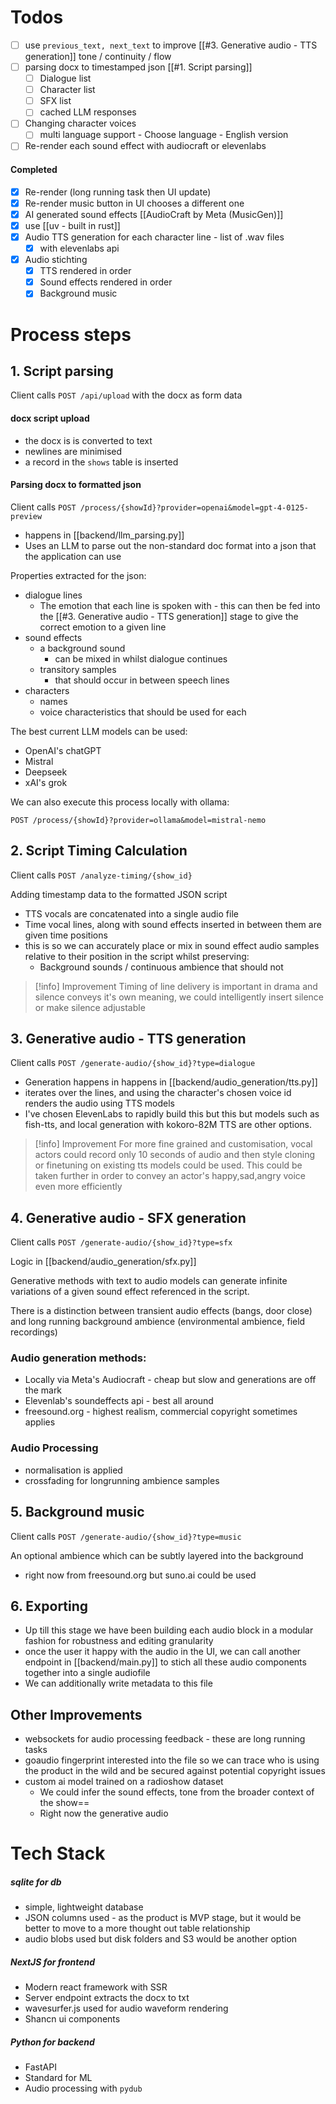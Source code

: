 # Todos
- [ ] use `previous_text, next_text` to improve [[#3. Generative audio - TTS generation]] tone / continuity / flow 
- [ ] parsing docx to timestamped json [[#1. Script parsing]]
	- [ ] Dialogue list 
	- [ ] Character list 
	- [ ] SFX list
	- [ ] cached LLM responses
- [ ] Changing character voices
	- [ ] multi language support - Choose language - English version
- [ ] Re-render each sound effect with audiocraft or elevenlabs 

#### Completed 
- [x] Re-render (long running task then UI update)
- [x] Re-render music button in UI chooses a different one 
- [x] AI generated sound effects [[AudioCraft by Meta (MusicGen)]]
- [x] use [[uv - built in rust]]
- [x] Audio TTS generation for each character line - list of .wav files 
	- [x] with elevenlabs api
- [x] Audio stichting
	- [x] TTS rendered in order
	- [x] Sound effects rendered in order 
	- [x] Background music

# Process steps

## 1. Script parsing 

Client calls `POST /api/upload` with the docx as form data
#### docx script upload
- the docx is is converted to text
- newlines are minimised
- a record in the `shows` table is inserted
#### Parsing docx to formatted json

Client calls `POST /process/{showId}?provider=openai&model=gpt-4-0125-preview`

- happens in [[backend/llm_parsing.py]]
- Uses an LLM to parse out the non-standard doc format into a json that the application can use

Properties extracted for the json:
- dialogue lines
	- The emotion that each line is spoken with - this can then be fed into the [[#3. Generative audio - TTS generation]] stage to give the correct emotion to a given line
- sound effects
	- a background sound 
		- can be mixed in whilst dialogue continues
	- transitory samples
		- that should occur in between speech lines 
- characters
	- names
	- voice characteristics that should be used for each

The best current LLM models can be used:
- OpenAI's chatGPT
- Mistral
- Deepseek
- xAI's grok

We can also execute this process locally with ollama:

`POST /process/{showId}?provider=ollama&model=mistral-nemo`

## 2. Script Timing Calculation

Client calls `POST /analyze-timing/{show_id}`

Adding timestamp data to the formatted JSON script
- TTS vocals are concatenated into a single audio file
- Time vocal lines, along with sound effects inserted in between them are given time positions
- this is so we can accurately place or mix in sound effect audio samples relative to their position in the script whilst preserving:
	- Background sounds / continuous ambience that should not 


> [!info] Improvement
> Timing of line delivery is important in drama and silence conveys it's own meaning, we could intelligently insert silence or make silence adjustable 

## 3. Generative audio - TTS generation 

Client calls `POST /generate-audio/{show_id}?type=dialogue`

- Generation happens in happens in [[backend/audio_generation/tts.py]]
- iterates over the lines, and using the character's chosen voice id renders the audio using TTS models 
- I've chosen ElevenLabs to rapidly build this but this but models such as fish-tts, and local generation with kokoro-82M TTS are other options. 


> [!info] Improvement
> For more fine grained and customisation, vocal actors could record only 10 seconds of audio and then style cloning or finetuning on existing tts models could be used. This could be taken further in order to convey an actor's happy,sad,angry voice even more efficiently

## 4. Generative audio - SFX generation 

Client calls `POST /generate-audio/{show_id}?type=sfx`

Logic in [[backend/audio_generation/sfx.py]]

Generative methods with text to audio models can generate infinite variations of a given sound effect referenced in the script. 

There is a distinction between transient audio effects (bangs, door close) and long running background ambience (environmental ambience, field recordings)

### Audio generation methods:
- Locally via Meta's Audiocraft - cheap but slow and generations are off the mark 
- Elevenlab's soundeffects api - best all around
- freesound.org - highest realism, commercial copyright sometimes applies 
### Audio Processing
- normalisation is applied
- crossfading for longrunning ambience samples 


## 5. Background music

Client calls `POST /generate-audio/{show_id}?type=music`

An optional ambience which can be subtly layered into the background
- right now from freesound.org but suno.ai could be used


## 6. Exporting

- Up till this stage we have been building each audio block in a modular fashion for robustness and editing granularity
- once the user it happy with the audio in the UI, we can call another endpoint in [[backend/main.py]] to stich all these audio components together into a single audiofile
- We can additionally write metadata to this file

## Other Improvements
- websockets for audio processing feedback - these are long running tasks
- goaudio fingerprint interested into the file so we can trace who is using the product in the wild and be secured against potential copyright issues
- custom ai model trained on a radioshow dataset
	- We could infer the sound effects, tone from the broader context of the show==
	- Right now the generative audio

# Tech Stack

##### sqlite for db
- simple, lightweight database 
- JSON columns used - as the product is MVP stage, but it would be better to move to a more thought out table relationship
- audio blobs used but disk folders and S3 would be another option
##### NextJS for frontend 
- Modern react framework with SSR
- Server endpoint extracts the docx to txt
- wavesurfer.js used for audio waveform rendering
- Shancn ui components
##### Python for backend 
- FastAPI
- Standard for ML
- Audio processing with `pydub`